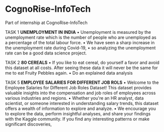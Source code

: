 # CognoRise-InfoTech
Part of internship at CognoRise-InfoTech

TASK 1
**UNEMPLOYMENT IN INDIA**
• Unemployment is measured by the unemployment rate which is the 
number of people who are unemployed as a percentage of the total labour 
force. 
• We have seen a sharp increase in the unemployment rate during Covid-19,
• so analyzing the unemployment rate can be a good data science project.

TASK 2
**80 CEREALS**
• If you like to eat cereal, do yourself a favor and avoid this dataset at all 
costs. After seeing these data it will never be the same for me to eat Fruity 
Pebbles again.
• Do an explained data analysis 

TASK 5
**EMPLOYEE SALARIES FOR DIFFERENT JOB ROLS**
• Welcome to the Employee Salaries for Different Job Roles Dataset! This dataset 
provides valuable insights into the compensation and job roles of employees 
across various industries and regions. 
• Whether you're an HR analyst, data scientist, or someone interested in 
understanding salary trends, this dataset offers a wealth of information to explore 
and analyze.
• We encourage you to explore the data, perform insightful analyses, and share your 
findings with the Kaggle community. If you find any interesting patterns or make 
significant discoveries,
